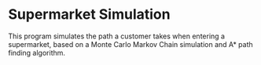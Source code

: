# Supermarket Simulation 
This program simulates the path a customer takes when entering a supermarket, based on a Monte Carlo Markov Chain simulation and A* path finding algorithm. 


